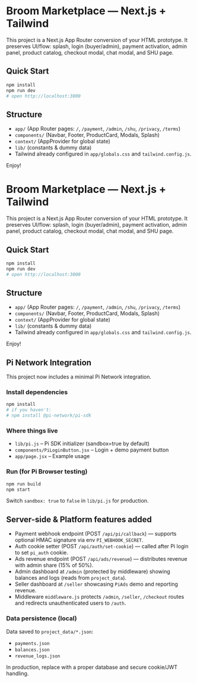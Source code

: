# Broom Marketplace — Next.js + Tailwind

This project is a Next.js App Router conversion of your HTML prototype.
It preserves UI/flow: splash, login (buyer/admin), payment activation, admin panel, product catalog, checkout modal, chat modal, and SHU page.

## Quick Start

```bash
npm install
npm run dev
# open http://localhost:3000
```

## Structure

- `app/` (App Router pages: `/`, `/payment`, `/admin`, `/shu`, `/privacy`, `/terms`)
- `components/` (Navbar, Footer, ProductCard, Modals, Splash)
- `context/` (AppProvider for global state)
- `lib/` (constants & dummy data)
- Tailwind already configured in `app/globals.css` and `tailwind.config.js`.

Enjoy!

# Broom Marketplace — Next.js + Tailwind

This project is a Next.js App Router conversion of your HTML prototype.
It preserves UI/flow: splash, login (buyer/admin), payment activation, admin panel, product catalog, checkout modal, chat modal, and SHU page.

## Quick Start

```bash
npm install
npm run dev
# open http://localhost:3000
```

## Structure

- `app/` (App Router pages: `/`, `/payment`, `/admin`, `/shu`, `/privacy`, `/terms`)
- `components/` (Navbar, Footer, ProductCard, Modals, Splash)
- `context/` (AppProvider for global state)
- `lib/` (constants & dummy data)
- Tailwind already configured in `app/globals.css` and `tailwind.config.js`.

Enjoy!

## Pi Network Integration

This project now includes a minimal Pi Network integration.

### Install dependencies
```bash
npm install
# if you haven't:
# npm install @pi-network/pi-sdk
```

### Where things live
- `lib/pi.js` – Pi SDK initializer (sandbox=true by default)
- `components/PiLoginButton.jsx` – Login + demo payment button
- `app/page.jsx` – Example usage

### Run (for Pi Browser testing)
```bash
npm run build
npm start
```

Switch `sandbox: true` to `false` in `lib/pi.js` for production.


## Server-side & Platform features added

- Payment webhook endpoint (POST `/api/pi/callback`) — supports optional HMAC signature via env `PI_WEBHOOK_SECRET`.
- Auth cookie setter (POST `/api/auth/set-cookie`) — called after Pi login to set `pi_auth` cookie.
- Ads revenue endpoint (POST `/api/ads/revenue`) — distributes revenue with admin share (15% of 50%).
- Admin dashboard at `/admin` (protected by middleware) showing balances and logs (reads from `project_data`).
- Seller dashboard at `/seller` showcasing `PiAds` demo and reporting revenue.
- Middleware `middleware.js` protects `/admin`, `/seller`, `/checkout` routes and redirects unauthenticated users to `/auth`.

### Data persistence (local)
Data saved to `project_data/*.json`:
- `payments.json`
- `balances.json`
- `revenue_logs.json`

In production, replace with a proper database and secure cookie/JWT handling.
